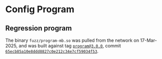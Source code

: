 # Config Program

## Regression program

The binary `fuzz/program-mb.so` was pulled from the network on 17-Mar-2025, and
was built against tag
[`program@3.0.0`](https://github.com/solana-program/config/releases/tag/program%403.0.0),
commit
[`65ecb85a10e8ddd8827c0e212c34e7cf59034f53`](https://github.com/solana-program/config/tree/65ecb85a10e8ddd8827c0e212c34e7cf59034f53).
